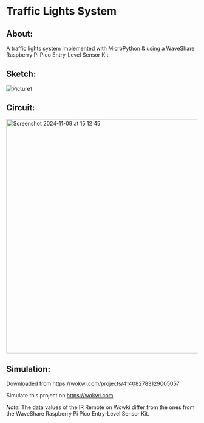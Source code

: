 # Traffic Lights System

## About:
A traffic lights system implemented with MicroPython &amp; using a WaveShare Raspberry Pi Pico Entry-Level Sensor Kit.

## Sketch:
![Picture1](https://github.com/Farahhkh/TrafficLightsSystem/assets/127206744/14128d5f-1134-40bb-911d-bcecda863139)

## Circuit:
<img width="614" alt="Screenshot 2024-11-09 at 15 12 45" src="https://github.com/user-attachments/assets/7f820f55-161c-451b-a0c5-8922d318f763">

## Simulation:
Downloaded from https://wokwi.com/projects/414082783129005057

Simulate this project on https://wokwi.com

_Note_: The data values of the IR Remote on Wowki differ from the ones from the WaveShare Raspberry Pi Pico Entry-Level Sensor Kit.
